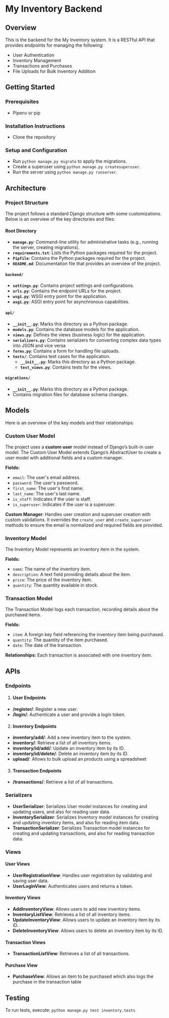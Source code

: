 # My Inventory Backend

## Overview
This is the backend for the My Inventory system. It is a RESTful API that provides endpoints for managing the following:
- User Authentication
- Inventory Management
- Transactions and Purchases
- File Uploads for Bulk Inventory Addition

## Getting Started
### Prerequisites
- Pipenv or pip

### Installation Instructions
- Clone the repository

### Setup and Configuration
- Run ``` python manage.py migrate ``` to apply the migrations.
- Create a superuser using ``` python manage.py createsuperuser ```.
- Run the server using ``` python manage.py runserver ```.

## Architecture

### Project Structure

The project follows a standard Django structure with some customizations. Below is an overview of the key directories and files:

#### Root Directory
- **`manage.py`**: Command-line utility for administrative tasks (e.g., running the server, creating migrations).
- **`requirements.txt`**: Lists the Python packages required for the project.
- **`Pipfile`**: Contains the Python packages required for the project.
- **`README.md`**: Documentation file that provides an overview of the project.

#### `backend/`
- **`settings.py`**: Contains project settings and configurations.
- **`urls.py`**: Contains the endpoint URLs for the project.
- **`wsgi.py`**: WSGI entry point for the application.
- **`asgi.py`**: ASGI entry point for asynchronous capabilities.

#### `api/`
- **`__init__.py`**: Marks this directory as a Python package.
- **`models.py`**: Contains the database models for the application.
- **`views.py`**: Defines the views (business logic) for the application.
- **`serializers.py`**: Contains serializers for converting complex data types into JSON and vice versa 
- **`forms.py`**: Contains a form for handling file uploads.
- **`tests/`**: Contains test cases for the application.
  - **`__init__.py`**: Marks this directory as a Python package.
  - **`test_views.py`**: Contains tests for the views.

#### `migrations/`
- **`__init__.py`**: Marks this directory as a Python package.
- Contains migration files for database schema changes.

## Models
Here is an overview of the key models and their relationships:

### Custom User Model
The project uses a **custom user** model instead of Django’s built-in user model. The Custom User Model extends Django’s AbstractUser to create a user model with additional fields and a custom manager.

**Fields:**
- `email`: The user's email address.
- `password`: The user's password.
- `first_name`: The user's first name.
- `last_name`: The user's last name.
- `is_staff`: Indicates if the user is staff.
- `is_superuser`: Indicates if the user is a superuser.

**Custom Manager**: Handles user creation and superuser creation with custom validations. It overrides the `create_user` and `create_superuser` methods to ensure the email is normalized and required fields are provided.

### Inventory Model
The Inventory Model represents an inventory item in the system.

**Fields:**
- `name`: The name of the inventory item.
- `description`: A text field providing details about the item.
- `price`: The price of the inventory item.
- `quantity`: The quantity available in stock.

### Transaction Model
The Transaction Model logs each transaction, recording details about the purchased items.

**Fields:**
- `item`: A foreign key field referencing the inventory item being purchased.
- `quantity`: The quantity of the item purchased.
- `date`: The date of the transaction.

**Relationships:**
Each transaction is associated with one inventory item.

## APIs

### Endpoints
1. #### User Endpoints
- **/register/**: Register a new user.
- **/login/**: Authenticate a user and provide a login token.

2. #### Inventory Endpoints
- **inventory/add/**: Add a new inventory item to the system.
- **inventory/**: Retrieve a list of all inventory items.
- **inventory/id/add/**: Update an inventory item by its ID.
- **inventory/id/delete/**: Delete an inventory item by its ID.
- **upload/**: Allows to bulk upload an products using a spreadsheet
3. #### Transaction Endpoints
- **/transactions/**: Retrieve a list of all transactions.

### Serializers
- **UserSerializer**: Serializes User model instances for creating and updating users, and also for reading user data.
- **InventorySerializer**: Serializes Inventory model instances for creating and updating inventory items, and also for reading item data.
- **TransactionSerializer**: Serializes Transaction model instances for creating and updating transactions, and also for reading transaction data.

### Views
#### User Views
- **UserRegistrationView**: Handles user registration by validating and saving user data.
- **UserLoginView**: Authenticates users and returns a token.


#### Inventory Views
- **AddInventoryView**: Allows   users to add new inventory items.
- **InventoryListView**: Retrieves a list of all inventory items.
- **UpdateInventoryView**: Allows   users to update an inventory item by its ID.
- **DeleteInventoryView**: Allows   users to delete an inventory item by its ID.

#### Transaction Views
- **TransactionListView**: Retrieves a list of all transactions.
#### Purchase View
- **PurchaseView**: Allows an item to be purchased which also logs the purchase in the transaction table
## Testing
To run tests, execute:
```python manage.py test inventory.tests```

